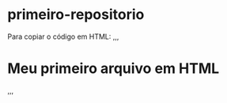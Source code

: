 # primeiro-repositorio

Para copiar o código em HTML:
,,,
<html>
  <h1>Meu primeiro arquivo em HTML</h1>
 </html>
 ,,,
